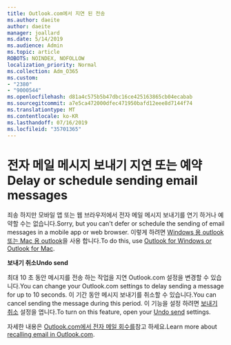 ```yaml
---
title: Outlook.com에서 지연 된 전송
ms.author: daeite
author: daeite
manager: joallard
ms.date: 5/14/2019
ms.audience: Admin
ms.topic: article
ROBOTS: NOINDEX, NOFOLLOW
localization_priority: Normal
ms.collection: Adm_O365
ms.custom:
- "2380"
- "9000544"
ms.openlocfilehash: d81a4c575b5b47dbc16ce425163865cb04ecabab
ms.sourcegitcommit: a7e5ca472000dfec471950bafd12eee8d7144f74
ms.translationtype: MT
ms.contentlocale: ko-KR
ms.lasthandoff: 07/16/2019
ms.locfileid: "35701365"
---
```

# <a name="delay-or-schedule-sending-email-messages"></a><span data-ttu-id="18f7f-102">전자 메일 메시지 보내기 지연 또는 예약</span><span class="sxs-lookup"><span data-stu-id="18f7f-102">Delay or schedule sending email messages</span></span>

<span data-ttu-id="18f7f-103">죄송 하지만 모바일 앱 또는 웹 브라우저에서 전자 메일 메시지 보내기를 연기 하거나 예약할 수는 없습니다.</span><span class="sxs-lookup"><span data-stu-id="18f7f-103">Sorry, but you can't defer or schedule the sending of email messages in a mobile app or web browser.</span></span> <span data-ttu-id="18f7f-104">이렇게 하려면 [Windows 용 outlook 또는 Mac 용 outlook](https://products.office.com/outlook/email-and-calendar-software-microsoft-outlook)을 사용 합니다.</span><span class="sxs-lookup"><span data-stu-id="18f7f-104">To do this, use [Outlook for Windows or Outlook for Mac](https://products.office.com/outlook/email-and-calendar-software-microsoft-outlook).</span></span>

<span data-ttu-id="18f7f-105">**보내기 취소**</span><span class="sxs-lookup"><span data-stu-id="18f7f-105">**Undo send**</span></span>

<span data-ttu-id="18f7f-106">최대 10 초 동안 메시지를 전송 하는 작업을 지연 Outlook.com 설정을 변경할 수 있습니다.</span><span class="sxs-lookup"><span data-stu-id="18f7f-106">You can change your Outlook.com settings to delay sending a message for up to 10 seconds.</span></span> <span data-ttu-id="18f7f-107">이 기간 동안 메시지 보내기를 취소할 수 있습니다.</span><span class="sxs-lookup"><span data-stu-id="18f7f-107">You can cancel sending the message during this period.</span></span> <span data-ttu-id="18f7f-108">이 기능을 설정 하려면 [보내기 취소](https://outlook.live.com/mail/options/mail/messageContent/undoSend) 설정을 엽니다.</span><span class="sxs-lookup"><span data-stu-id="18f7f-108">To turn on this feature, open your [Undo send](https://outlook.live.com/mail/options/mail/messageContent/undoSend) settings.</span></span>

<span data-ttu-id="18f7f-109">자세한 내용은 [Outlook.com에서 전자 메일 회수를](https://support.office.com/article/c069ddde-5282-4085-8f4c-d7b133324f8a?wt.mc_id=Office_Outlook_com_Alchemy)참고 하세요.</span><span class="sxs-lookup"><span data-stu-id="18f7f-109">Learn more about [recalling email in Outlook.com](https://support.office.com/article/c069ddde-5282-4085-8f4c-d7b133324f8a?wt.mc_id=Office_Outlook_com_Alchemy).</span></span>